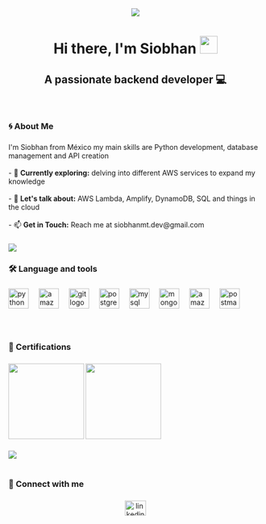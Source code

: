 <div align="center">
  <img height="full" src="https://www.piskelapp.com/static/resources/home/features/feature-open-source@2x.gif?q=80&auto=compress&cs=srgb&h=240"  />
</div>

###

<h1 align="center"><b>Hi there, I'm Siobhan </b><img src="https://media.giphy.com/media/hvRJCLFzcasrR4ia7z/giphy.gif" width="35"></h1>

###

<h2 align="center">A passionate backend developer 💻</h2>

###

<br>

###
<h3 align="left">🌀 About Me</h3>

###

<p align="left">I'm Siobhan from México my main skills are Python development, database management and API creation<br><br>- 🌱 <b>Currently exploring:</b> delving into different AWS services to expand my knowledge<br><br>- 💬 <b>Let's talk about:</b> AWS Lambda, Amplify, DynamoDB, SQL and things in the cloud<br><br>- 📫 <b>Get in Touch:</b> Reach me at siobhanmt.dev@gmail.com</p>

###

<img src="https://user-images.githubusercontent.com/73097560/115834477-dbab4500-a447-11eb-908a-139a6edaec5c.gif"><br>

###

<h3 align="left">🛠️ Language and tools</h3>

###

<div align="left">
  <img src="https://cdn.jsdelivr.net/gh/devicons/devicon/icons/python/python-original.svg" height="40" alt="python logo"  />
  <img width="12" />
  <img src="https://skillicons.dev/icons?i=aws" height="40" alt="amazonwebservices logo"  />
  <img width="12" />
  <img src="https://cdn.jsdelivr.net/gh/devicons/devicon/icons/git/git-original.svg" height="40" alt="git logo"  />
  <img width="12" />
  <img src="https://cdn.simpleicons.org/postgresql/4169E1" height="40" alt="postgresql logo"  />
  <img width="12" />
  <img src="https://cdn.simpleicons.org/mysql/4479A1" height="40" alt="mysql logo"  />
  <img width="12" />
  <img src="https://cdn.simpleicons.org/mongodb/47A248" height="40" alt="mongodb logo"  />
  <img width="12" />
  <img src="https://cdn.simpleicons.org/amazondynamodb/4053D6" height="40" alt="amazondynamodb logo"  />
  <img width="12" />
  <img src="https://cdn.simpleicons.org/postman/FF6C37" height="40" alt="postman logo"  />
</div>

###

<br>

###

<h3 align="left">📌 Certifications</h3>

###

<img align="left" height="150" src="https://d1.awsstatic.com/training-and-certification/certification-badges/AWS-Certified-Cloud-Practitioner_badge.634f8a21af2e0e956ed8905a72366146ba22b74c.png"  />

###

<img align="left" height="150" src="https://d1.awsstatic.com/training-and-certification/certification-badges/AWS-Certified-Developer-Associate_badge.5c083fa855fe82c1cf2d0c8b883c265ec72a17c0.png"  />

###

<br clear="both">

###

<img src="https://user-images.githubusercontent.com/73097560/115834477-dbab4500-a447-11eb-908a-139a6edaec5c.gif"><br><br>

###

<h3 align="left">🔗 Connect with me</h3>

###

<div align="center">
  <a href="https://www.linkedin.com/in/siobhanmt3/" target="_blank">
    <img src="https://raw.githubusercontent.com/maurodesouza/profile-readme-generator/master/src/assets/icons/social/linkedin/default.svg" width="42" height="30" alt="linkedin logo"  />
  </a>
</div>

###
